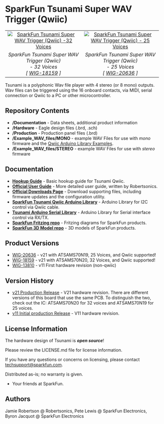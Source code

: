 SparkFun Tsunami Super WAV Trigger (Qwiic)
========================================

<table class="table table-hover table-striped table-bordered">
  <tr align="center">
   <td><a href="https://www.sparkfun.com/products/18159"><img src="https://cdn.sparkfun.com/assets/parts/1/7/4/8/8/18159-SparkFun_Tsunami_Super_WAV_Trigger__Qwiic_-01.jpg" alt="SparkFun Tsunami Super WAV Trigger (Qwiic) -32 Voices"></a></td>
   <td><a href="https://www.sparkfun.com/products/20636"><img src="https://cdn.sparkfun.com//assets/parts/2/0/4/6/9/20636-_WIG_Tsunami_Super_WAV_Trigger01.jpg" alt="SparkFun Tsunami Super WAV Trigger (Qwiic) - 25 Voices"></a></td>
  </tr>
  <tr align="center">
   <td><i>SparkFun Tsunami Super WAV Trigger (Qwiic)<br /> - 32 Voices <br />[ <a href="https://www.sparkfun.com/products/18159">WIG-18159</a> ]</i></td>
   <td><i>SparkFun Tsunami Super WAV Trigger (Qwiic)<br /> - 25 Voices <br />[ <a href="https://www.sparkfun.com/products/20636">WIG-20636</a> ]</i></td>
  </tr>
</table>

Tsunami is a polyphonic Wav file player with 4 stereo (or 8 mono) outputs.  Wav files can be triggered using the 16 onboard contacts, via MIDI, serial connection or Qwiic to a PC or other microcontroller.

Repository Contents
-------------------

* **/Documentation** - Data sheets, additional product information
* **/Hardware** - Eagle design files (.brd, .sch)
* **/Production** - Production panel files (.brd)
* **/Example_WAV_files/MONO** - example WAV Files for use with _mono_ firmware and the [Qwiic Arduino Library Examples](https://github.com/sparkfun/SparkFun_Tsunami_Qwiic_Arduino_Library).
* **/Example_WAV_files/STEREO** - example WAV Files for use with _stereo_ firmware

Documentation
--------------
* **[Hookup Guide](https://learn.sparkfun.com/tutorials/tsunami-super-wav-trigger-hookup-guide)** - Basic hookup guide for Tsunami Qwiic.
* **[Official User Guide](https://cdn.sparkfun.com/assets/e/9/9/8/e/Tsunami_UserGuide_20230114.pdf)** - More detailed user guide, written by Robertsonics.
* **[Official Downloads Page](http://robertsonics.com/downloads/)** - Download supporting files, including firmware updates and the configuration utility.
* **[SparkFun Tsunami Qwiic Arduino Library](https://github.com/sparkfun/SparkFun_Tsunami_Qwiic_Arduino_Library)** - Arduino Library for I2C control via Qwiic cable.
* **[Tsunami Arduino Serial Library](https://github.com/robertsonics/Tsunami-Arduino-Serial-Library)** - Arduino Library for Serial interface control via RX/TX.
* **[SparkFun Fritzing repo](https://github.com/sparkfun/Fritzing_Parts/blob/main/products/13810_Tsunami_Super_WAV_Trigger.fzpz)** - Fritzing diagrams for SparkFun products.
* **[SparkFun 3D Model repo](https://github.com/sparkfun/3D_Models)** - 3D models of SparkFun products.

Product Versions
----------------
* [WIG-20636](https://www.sparkfun.com/products/20636) - v21 with ATSAMS70N19, 25 Voices, and Qwiic supported! 
* [WIG-18159](https://www.sparkfun.com/products/18159) - v21 with ATSAMS70N20, 32 Voices, and Qwiic supported! 
* [WIG-13810](https://www.sparkfun.com/products/13810) - v11 First hardware revision (non-qwiic)

Version History
---------------
* [v21 Production Release](https://github.com/sparkfun/SparkFun_Tsunami_Super_WAV_Trigger_Qwiic/commit/4bed2473d8b69c6fbc46fcfe248d6b1637192635) - V21 hardware revision. There are different versions of this board that use the same PCB. To distinguish the two, check out the IC: ATSAMS70N20 for 32 voices and ATSAMS70N19 for 25 voices.
* [v11 Initial production Release](https://github.com/sparkfun/tsunami/commit/f42b14d72773535e83374cde73f2ca3f25164abb) - V11 hardware revision.

License Information
-------------------

The hardware design of Tsunami is _**open source**_!

Please review the LICENSE.md file for license information.

If you have any questions or concerns on licensing, please contact techsupport@sparkfun.com.

Distributed as-is; no warranty is given.

- Your friends at SparkFun.

Authors
----

Jamie Robertson @ Robertsonics, 
Pete Lewis @ SparkFun Electronics, 
Byron Jacquot @ SparkFun Electronics

